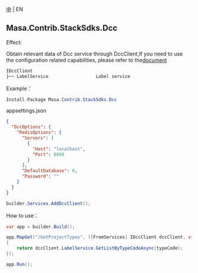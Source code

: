 [中](README.zh-CN.md) | EN

## Masa.Contrib.StackSdks.Dcc

Effect:

Obtain relevant data of Dcc service through DccClient,If you need to use the configuration related capabilities, please  refer to the[document](../../Configuration/Masa.Contrib.Configuration.ConfigurationApi.Dcc/README.zh-CN.md)

```c#
IDccClient
├── LabelService                  Label service
```

Example：

```C#
Install-Package Masa.Contrib.StackSdks.Dcc
```

appsettings.json

```json
{
  "DccOptions": {
    "RedisOptions": {
      "Servers": [
        {
          "Host": "localhost",
          "Port": 8889
        }
      ],
      "DefaultDatabase": 0,
      "Password": ""
    }
  }
}
```

```C#
builder.Services.AddDccClient();
```

How to use：

```c#
var app = builder.Build();

app.MapGet("/GetProjectTypes", ([FromServices] IDccClient dccClient, string typeCode) =>
{
    return dccClient.LabelService.GetListByTypeCodeAsync(typeCode);
});

app.Run();
```
